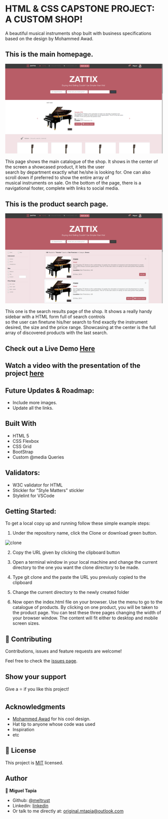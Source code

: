 # HTML & CSS CAPSTONE PROJECT: A CUSTOM SHOP! 

A beautiful musical instruments shop built with business specifications based on the design by Mohammed Awad.



## This is the main homepage.

![screenshot](./home-screenshot.png)

  This page shows the main catalogue of the shop.  It shows in the center of the screen a showcased product, it lets the user          
  search by department exactly what he/she is looking for.  One can also scroll down if preferred to show the entire array of  
  musical instruments on sale.  On the bottom of the page, there is a navigational footer, complete with links to social 
  media.
  

## This is the product search page.

![screenshot](./search-screenshot.png)

  This one is the search results page of the shop. It shows a really handy sidebar with a HTML form full of search controls   
  so the user can finetune his/her search to find exactly the instrument desired, the size and the price range.  Showcasing 
  at the center is the full array of discovered products with the last search.


## Check out a Live Demo [Here](https://raw.githack.com/Meltrust/HTML-capstone-project-shop/develop/index.html)


## Watch a video with the presentation of the project [here]()


## Future Updates & Roadmap:

- Include more images.
- Update all the links.


## Built With

- HTML 5
- CSS Flexbox
- CSS Grid
- BootStrap
- Custom @media Queries


## Validators:

  *  W3C validator for HTML
  *  Stickler for "Style Matters" stickler
  *  Stylelint for VSCode


## Getting Started:

To get a local copy up and running follow these simple example steps:

1. Under the repository name, click the Clone or download green button.

![clone](https://user-images.githubusercontent.com/53324035/73660989-4451aa80-4667-11ea-8a89-176f89d6548a.png)

2. Copy the URL given by clicking the clipboard button

3. Open a terminal window in your local machine and change the current directory to the one you
   want the clone directory to be made.

4. Type  git clone and the paste the URL you previusly copied to the clipboard

5. Change the current directory to the newly created folder

6. Now open the index.html file on your browser. Use the menu to go to the catalogue of products.
   By clicking on one product, you will be taken to the product page. You can test these three pages
   changing the width of your browser window. The content will fit either to desktop and mobile screen
   sizes.


## 🤝 Contributing

Contributions, issues and feature requests are welcome!

Feel free to check the [issues page](issues/).


## Show your support

Give a ⭐️ if you like this project!


## Acknowledgments

- [Mohammed Awad](https://www.behance.net/gallery/24796463/ZATTIX) for his cool design.
- Hat tip to anyone whose code was used
- Inspiration
- etc


## 📝 License

This project is [MIT](lic.url) licensed.


## Author

👤 **Miguel Tapia**

- Github: [@meltrust](https://github.com/meltrust)
- Linkedin: [linkedin](https://www.linkedin.com/in/meltrust/)
- Or talk to me directly at: original.mtapia@outlook.com
